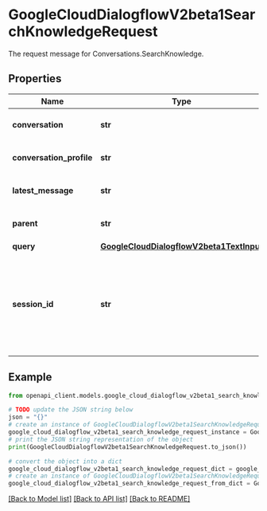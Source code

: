 # GoogleCloudDialogflowV2beta1SearchKnowledgeRequest

The request message for Conversations.SearchKnowledge.

## Properties

Name | Type | Description | Notes
------------ | ------------- | ------------- | -------------
**conversation** | **str** | The conversation (between human agent and end user) where the search request is triggered. Format: &#x60;projects//locations//conversations/&#x60;. | [optional] 
**conversation_profile** | **str** | Required. The conversation profile used to configure the search. Format: &#x60;projects//locations//conversationProfiles/&#x60;. | [optional] 
**latest_message** | **str** | The name of the latest conversation message when the request is triggered. Format: &#x60;projects//locations//conversations//messages/&#x60;. | [optional] 
**parent** | **str** | The parent resource contains the conversation profile Format: &#39;projects/&#39; or &#x60;projects//locations/&#x60;. | [optional] 
**query** | [**GoogleCloudDialogflowV2beta1TextInput**](GoogleCloudDialogflowV2beta1TextInput.md) |  | [optional] 
**session_id** | **str** | The ID of the search session. The session_id can be combined with Dialogflow V3 Agent ID retrieved from conversation profile or on its own to identify a search session. The search history of the same session will impact the search result. It&#39;s up to the API caller to choose an appropriate &#x60;Session ID&#x60;. It can be a random number or some type of session identifiers (preferably hashed). The length must not exceed 36 characters. | [optional] 

## Example

```python
from openapi_client.models.google_cloud_dialogflow_v2beta1_search_knowledge_request import GoogleCloudDialogflowV2beta1SearchKnowledgeRequest

# TODO update the JSON string below
json = "{}"
# create an instance of GoogleCloudDialogflowV2beta1SearchKnowledgeRequest from a JSON string
google_cloud_dialogflow_v2beta1_search_knowledge_request_instance = GoogleCloudDialogflowV2beta1SearchKnowledgeRequest.from_json(json)
# print the JSON string representation of the object
print(GoogleCloudDialogflowV2beta1SearchKnowledgeRequest.to_json())

# convert the object into a dict
google_cloud_dialogflow_v2beta1_search_knowledge_request_dict = google_cloud_dialogflow_v2beta1_search_knowledge_request_instance.to_dict()
# create an instance of GoogleCloudDialogflowV2beta1SearchKnowledgeRequest from a dict
google_cloud_dialogflow_v2beta1_search_knowledge_request_from_dict = GoogleCloudDialogflowV2beta1SearchKnowledgeRequest.from_dict(google_cloud_dialogflow_v2beta1_search_knowledge_request_dict)
```
[[Back to Model list]](../README.md#documentation-for-models) [[Back to API list]](../README.md#documentation-for-api-endpoints) [[Back to README]](../README.md)


